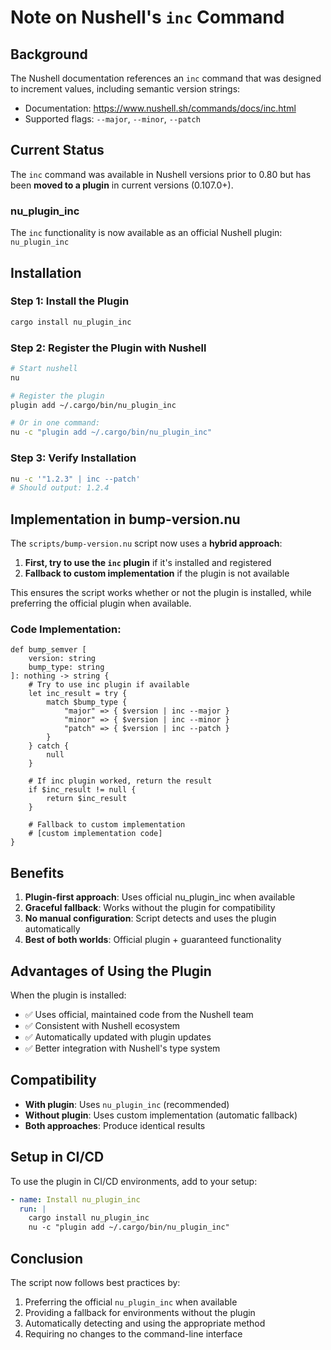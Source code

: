 # Note on Nushell's `inc` Command

## Background

The Nushell documentation references an `inc` command that was designed to increment values, including semantic version strings:
- Documentation: https://www.nushell.sh/commands/docs/inc.html
- Supported flags: `--major`, `--minor`, `--patch`

## Current Status

The `inc` command was available in Nushell versions prior to 0.80 but has been **moved to a plugin** in current versions (0.107.0+).

### nu_plugin_inc

The `inc` functionality is now available as an official Nushell plugin: `nu_plugin_inc`

## Installation

### Step 1: Install the Plugin

```bash
cargo install nu_plugin_inc
```

### Step 2: Register the Plugin with Nushell

```bash
# Start nushell
nu

# Register the plugin
plugin add ~/.cargo/bin/nu_plugin_inc

# Or in one command:
nu -c "plugin add ~/.cargo/bin/nu_plugin_inc"
```

### Step 3: Verify Installation

```bash
nu -c '"1.2.3" | inc --patch'
# Should output: 1.2.4
```

## Implementation in bump-version.nu

The `scripts/bump-version.nu` script now uses a **hybrid approach**:

1. **First, try to use the `inc` plugin** if it's installed and registered
2. **Fallback to custom implementation** if the plugin is not available

This ensures the script works whether or not the plugin is installed, while preferring the official plugin when available.

### Code Implementation:

```nushell
def bump_semver [
    version: string
    bump_type: string
]: nothing -> string {
    # Try to use inc plugin if available
    let inc_result = try {
        match $bump_type {
            "major" => { $version | inc --major }
            "minor" => { $version | inc --minor }
            "patch" => { $version | inc --patch }
        }
    } catch {
        null
    }
    
    # If inc plugin worked, return the result
    if $inc_result != null {
        return $inc_result
    }
    
    # Fallback to custom implementation
    # [custom implementation code]
}
```

## Benefits

1. **Plugin-first approach**: Uses official nu_plugin_inc when available
2. **Graceful fallback**: Works without the plugin for compatibility
3. **No manual configuration**: Script detects and uses the plugin automatically
4. **Best of both worlds**: Official plugin + guaranteed functionality

## Advantages of Using the Plugin

When the plugin is installed:
- ✅ Uses official, maintained code from the Nushell team
- ✅ Consistent with Nushell ecosystem
- ✅ Automatically updated with plugin updates
- ✅ Better integration with Nushell's type system

## Compatibility

- **With plugin**: Uses `nu_plugin_inc` (recommended)
- **Without plugin**: Uses custom implementation (automatic fallback)
- **Both approaches**: Produce identical results

## Setup in CI/CD

To use the plugin in CI/CD environments, add to your setup:

```yaml
- name: Install nu_plugin_inc
  run: |
    cargo install nu_plugin_inc
    nu -c "plugin add ~/.cargo/bin/nu_plugin_inc"
```

## Conclusion

The script now follows best practices by:
1. Preferring the official `nu_plugin_inc` when available
2. Providing a fallback for environments without the plugin
3. Automatically detecting and using the appropriate method
4. Requiring no changes to the command-line interface
